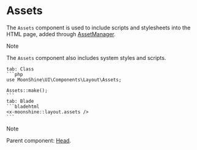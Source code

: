 # Assets

The `Assets` component is used to include scripts and stylesheets into the HTML page, added through [AssetManager](/docs/{{version}}/appearance/assets).

> [!NOTE]
> The `Assets` component also includes system styles and scripts.

~~~tabs
tab: Class
```php
use MoonShine\UI\Components\Layout\Assets;

Assets::make();
```
tab: Blade
```bladehtml
<x-moonshine::layout.assets />
```
~~~

> [!NOTE]
> Parent component: [Head](/docs/{{version}}/components/head).
